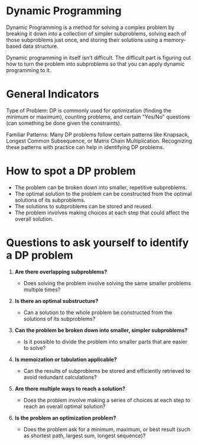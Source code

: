 # Dynamic Programming

Dynamic Programming is a method for solving a complex problem by breaking it down into a collection of simpler subproblems, solving each of those subproblems just once, and storing their solutions using a memory-based data structure.

Dynamic programming in itself isn't difficult. The difficult part is figuring out how to turn the problem into subproblems so that you can apply dynamic programming to it.

# General Indicators

Type of Problem: DP is commonly used for optimization (finding the minimum or maximum), counting problems, and certain "Yes/No" questions (can something be done given the constraints).

Familiar Patterns: Many DP problems follow certain patterns like Knapsack, Longest Common Subsequence, or Matrix Chain Multiplication. Recognizing these patterns with practice can help in identifying DP problems.

# How to spot a DP problem

- The problem can be broken down into smaller, repetitive subproblems.
- The optimal solution to the problem can be constructed from the optimal solutions of its subproblems.
- The solutions to subproblems can be stored and reused.
- The problem involves making choices at each step that could affect the overall solution.

# Questions to ask yourself to identify a DP problem

1. **Are there overlapping subproblems?**

   - Does solving the problem involve solving the same smaller problems multiple times?

2. **Is there an optimal substructure?**

   - Can a solution to the whole problem be constructed from the solutions of its subproblems?

3. **Can the problem be broken down into smaller, simpler subproblems?**

   - Is it possible to divide the problem into smaller parts that are easier to solve?

4. **Is memoization or tabulation applicable?**

   - Can the results of subproblems be stored and efficiently retrieved to avoid redundant calculations?

5. **Are there multiple ways to reach a solution?**

   - Does the problem involve making a series of choices at each step to reach an overall optimal solution?

6. **Is the problem an optimization problem?**
   - Does the problem ask for a minimum, maximum, or best result (such as shortest path, largest sum, longest sequence)?
